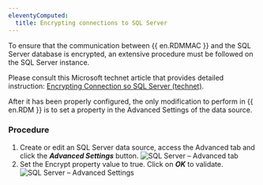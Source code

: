 ```yaml
---
eleventyComputed:
  title: Encrypting connections to SQL Server
---
```

To ensure that the communication between {{ en.RDMMAC }} and the SQL Server database is encrypted, an extensive procedure must be followed on the SQL Server instance.

Please consult this Microsoft technet article that provides detailed instruction: [Encrypting Connection so SQL Server (technet)](https://learn.microsoft.com/en-us/previous-versions/sql/sql-server-2008-r2/ms189067(v=sql.105)?redirectedfrom=MSDN).

After it has been properly configured, the only modification to perform in {{ en.RDM }} is to set a property in the Advanced Settings of the data source.

### Procedure

1. Create or edit an SQL Server data source, access the Advanced tab and click the ***Advanced Settings*** button.
![SQL Server – Advanced tab](https://cdnweb.devolutions.net/docs/docs_en_rdm_mac_clip6044.png)
1. Set the Encrypt property value to true. Click on ***OK*** to validate.
![SQL Server – Advanced Settings](https://cdnweb.devolutions.net/docs/docs_en_rdm_mac_clip6045.png)
